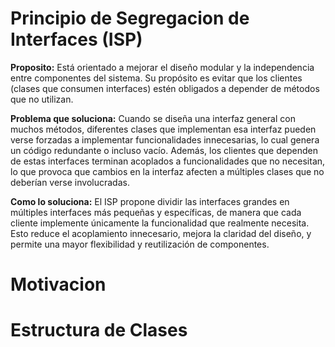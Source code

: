 # Principio de Segregacion de Interfaces (ISP)
__Proposito:__ Está orientado a mejorar el diseño modular y la independencia entre componentes del sistema. Su propósito es evitar que los clientes (clases que consumen interfaces) estén obligados a depender de métodos que no utilizan.

__Problema que soluciona:__ Cuando se diseña una interfaz general con muchos métodos, diferentes clases que implementan esa interfaz pueden verse forzadas a implementar funcionalidades innecesarias, lo cual genera un código redundante o incluso vacío. Además, los clientes que dependen de estas interfaces terminan acoplados a funcionalidades que no necesitan, lo que provoca que cambios en la interfaz afecten a múltiples clases que no deberían verse involucradas.

__Como lo soluciona:__ El ISP propone dividir las interfaces grandes en múltiples interfaces más pequeñas y específicas, de manera que cada cliente implemente únicamente la funcionalidad que realmente necesita. Esto reduce el acoplamiento innecesario, mejora la claridad del diseño, y permite una mayor flexibilidad y reutilización de componentes.
# Motivacion

# Estructura de Clases
